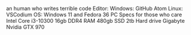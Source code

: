 an human who writes terrible code
Editor:
  Windows: GitHub Atom
  Linux: VSCodium
OS: Windows 11 and Fedora 36
PC Specs for those who care
Intel Core i3-10300
16gb DDR4 RAM
480gb SSD
2tb Hard drive
Gigabyte Nvidia GTX 970


<!---
squibbywastaken/squibbywastaken is a ✨ special ✨ repository because its `README.md` (this file) appears on your GitHub profile.
You can click the Preview link to take a look at your changes.
--->
